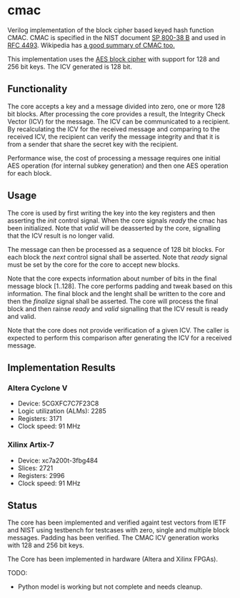 cmac
====
Verilog implementation of the block cipher based keyed hash function
CMAC. CMAC is specified in the NIST document
[SP 800-38 B](http://csrc.nist.gov/publications/nistpubs/800-38B/SP_800-38B.pdf)
and used in [RFC 4493](https://tools.ietf.org/html/rfc4493). Wikipedia has [a good summary of CMAC too.](https://en.wikipedia.org/wiki/One-key_MAC)

This implementation uses the
[AES block cipher](https://github.com/secworks/aes) with support for 128
and 256 bit keys. The ICV generated is 128 bit.


## Functionality ##
The core accepts a key and a message divided into zero, one or more 128
bit blocks. After processing the core provides a result, the Integrity
Check Vector (ICV) for the message. The ICV can be communicated to a
recipient. By recalculating the ICV for the received message and
comparing to the received ICV, the recipient can verify the message
integrity and that it is from a sender that share the secret key with
the recipient.

Performance wise, the cost of processing a message requires one initial
AES operation (for internal subkey generation) and then one AES
operation for each block.


## Usage ##
The core is used by first writing the key into the key registers and
then asserting the _init_ control signal. When the core signals _ready_
the cmac has been initialized. Note that _valid_ will be deasserted by
the core, signalling that the ICV result is no longer valid.

The message can then be processed as a sequence of 128 bit blocks. For
each block the _next_ control signal shall be asserted. Note that
_ready_ signal must be set by the core for the core to accept new
blocks.

Note that the core expects information about number of bits in the final
message block [1..128]. The core performs padding and tweak based on
this information. The final block and the lenght shall be written to the
core and then the _finalize_ signal shall be asserted. The core will
process the final block and then rainse _ready_ and _valid_ signalling
that the ICV result is ready and valid.

Note that the core does not provide verification of a given ICV. The
caller is expected to perform this comparison after generating the ICV
for a received message.


## Implementation Results ##
### Altera Cyclone V ###
- Device: 5CGXFC7C7F23C8
- Logic utilization (ALMs): 2285
- Registers:                3171
- Clock speed:              91 MHz


### Xilinx Artix-7 ###
- Device: xc7a200t-3fbg484
- Slices:    2721
- Registers: 2996
- Clock speed: 91 MHz


## Status ##
The core has been implemented and verified againt test vectors from IETF
and NIST using testbench for testcases with zero, single and multiple
block messages. Padding has been verified. The CMAC ICV generation works
with 128 and 256 bit keys.

The Core has been implemented in hardware (Altera and Xilinx FPGAs).

TODO:
- Python model is working but not complete and needs cleanup.
